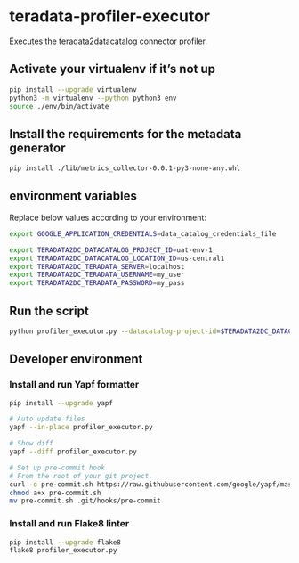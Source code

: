 # teradata-profiler-executor

Executes the teradata2datacatalog connector profiler.

## Activate your virtualenv if it’s not up
```bash
pip install --upgrade virtualenv
python3 -m virtualenv --python python3 env
source ./env/bin/activate
```

## Install the requirements for the metadata generator
```bash
pip install ./lib/metrics_collector-0.0.1-py3-none-any.whl
```

## environment variables

Replace below values according to your environment:

```bash
export GOOGLE_APPLICATION_CREDENTIALS=data_catalog_credentials_file

export TERADATA2DC_DATACATALOG_PROJECT_ID=uat-env-1
export TERADATA2DC_DATACATALOG_LOCATION_ID=us-central1
export TERADATA2DC_TERADATA_SERVER=localhost
export TERADATA2DC_TERADATA_USERNAME=my_user
export TERADATA2DC_TERADATA_PASSWORD=my_pass
```

## Run the script
```bash
python profiler_executor.py --datacatalog-project-id=$TERADATA2DC_DATACATALOG_PROJECT_ID  --datacatalog-location-id=$TERADATA2DC_DATACATALOG_LOCATION_ID --teradata-host=$TERADATA2DC_TERADATA_SERVER --teradata-user=$TERADATA2DC_TERADATA_USERNAME --teradata-pass=$TERADATA2DC_TERADATA_PASSWORD
```

## Developer environment

### Install and run Yapf formatter

```bash
pip install --upgrade yapf

# Auto update files
yapf --in-place profiler_executor.py

# Show diff
yapf --diff profiler_executor.py

# Set up pre-commit hook
# From the root of your git project.
curl -o pre-commit.sh https://raw.githubusercontent.com/google/yapf/master/plugins/pre-commit.sh
chmod a+x pre-commit.sh
mv pre-commit.sh .git/hooks/pre-commit
```

### Install and run Flake8 linter

```bash
pip install --upgrade flake8
flake8 profiler_executor.py
```
